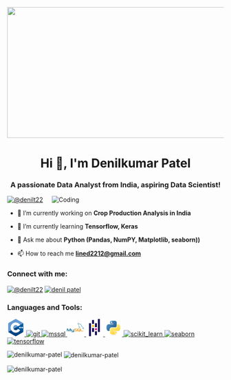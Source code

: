 <img src="https://t4.ftcdn.net/jpg/04/38/93/15/360_F_438931535_DhZaUQHbGvGUxLzPNzT4inocmtABLBoO.jpg" width="1012" height="304">
<h1 align="center">Hi 👋, I'm Denilkumar Patel</h1>
<h3 align="center">A passionate Data Analyst from India, aspiring Data Scientist!</h3>
<img align="right" alt="Coding" width="400" src="https://imarticus.org/blog/wp-content/uploads/2019/05/daonline.gif">
<p align="left"> <a href="https://twitter.com/@denilt22" target="blank"><img src="https://img.shields.io/twitter/follow/@denilt22?logo=twitter&style=for-the-badge" alt="@denilt22" /></a> </p>

- 🔭 I’m currently working on **Crop Production Analysis in India**

- 🌱 I’m currently learning **Tensorflow, Keras**

- 💬 Ask me about **Python (Pandas, NumPY, Matplotlib, seaborn))**

- 📫 How to reach me **lined2212@gmail.com**

<h3 align="left">Connect with me:</h3>
<p align="left">
<a href="https://twitter.com/@denilt22" target="blank"><img align="center" src="https://raw.githubusercontent.com/rahuldkjain/github-profile-readme-generator/master/src/images/icons/Social/twitter.svg" alt="@denilt22" height="30" width="40" /></a>
<a href="https://linkedin.com/in/denil patel" target="blank"><img align="center" src="https://raw.githubusercontent.com/rahuldkjain/github-profile-readme-generator/master/src/images/icons/Social/linked-in-alt.svg" alt="denil patel" height="30" width="40" /></a>
</p>

<h3 align="left">Languages and Tools:</h3>
<p align="left"> <a href="https://www.w3schools.com/cpp/" target="_blank" rel="noreferrer"> <img src="https://raw.githubusercontent.com/devicons/devicon/master/icons/cplusplus/cplusplus-original.svg" alt="cplusplus" width="40" height="40"/> </a> <a href="https://git-scm.com/" target="_blank" rel="noreferrer"> <img src="https://www.vectorlogo.zone/logos/git-scm/git-scm-icon.svg" alt="git" width="40" height="40"/> </a> <a href="https://www.microsoft.com/en-us/sql-server" target="_blank" rel="noreferrer"> <img src="https://www.svgrepo.com/show/303229/microsoft-sql-server-logo.svg" alt="mssql" width="40" height="40"/> </a> <a href="https://www.mysql.com/" target="_blank" rel="noreferrer"> <img src="https://raw.githubusercontent.com/devicons/devicon/master/icons/mysql/mysql-original-wordmark.svg" alt="mysql" width="40" height="40"/> </a> <a href="https://pandas.pydata.org/" target="_blank" rel="noreferrer"> <img src="https://raw.githubusercontent.com/devicons/devicon/2ae2a900d2f041da66e950e4d48052658d850630/icons/pandas/pandas-original.svg" alt="pandas" width="40" height="40"/> </a> <a href="https://www.python.org" target="_blank" rel="noreferrer"> <img src="https://raw.githubusercontent.com/devicons/devicon/master/icons/python/python-original.svg" alt="python" width="40" height="40"/> </a> <a href="https://scikit-learn.org/" target="_blank" rel="noreferrer"> <img src="https://upload.wikimedia.org/wikipedia/commons/0/05/Scikit_learn_logo_small.svg" alt="scikit_learn" width="40" height="40"/> </a> <a href="https://seaborn.pydata.org/" target="_blank" rel="noreferrer"> <img src="https://seaborn.pydata.org/_images/logo-mark-lightbg.svg" alt="seaborn" width="40" height="40"/> </a> <a href="https://www.tensorflow.org" target="_blank" rel="noreferrer"> <img src="https://www.vectorlogo.zone/logos/tensorflow/tensorflow-icon.svg" alt="tensorflow" width="40" height="40"/> </a> </p>

<p><img align="left" src="https://github-readme-stats.vercel.app/api/top-langs?username=denilkumar-patel&show_icons=true&locale=en&layout=compact" alt="denilkumar-patel" /></p>

<p>&nbsp;<img align="center" src="https://github-readme-stats.vercel.app/api?username=denilkumar-patel&show_icons=true&locale=en" alt="denilkumar-patel" /></p>

<p><img align="center" src="https://github-readme-streak-stats.herokuapp.com/?user=denilkumar-patel&" alt="denilkumar-patel" /></p>
